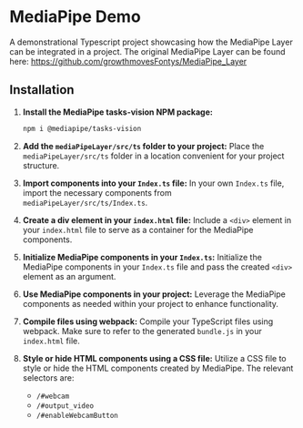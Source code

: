 # MediaPipe Demo

A demonstrational Typescript project showcasing how the MediaPipe Layer can be integrated in a project.
The original MediaPipe Layer can be found here: https://github.com/growthmovesFontys/MediaPipe_Layer

## Installation

1. **Install the MediaPipe tasks-vision NPM package:**
    ```bash
    npm i @mediapipe/tasks-vision
    ```

2. **Add the `mediaPipeLayer/src/ts` folder to your project:**
   Place the `mediaPipeLayer/src/ts` folder in a location convenient for your project structure.

3. **Import components into your `Index.ts` file:**
   In your own `Index.ts` file, import the necessary components from `mediaPipeLayer/src/ts/Index.ts`.

4. **Create a div element in your `index.html` file:**
   Include a `<div>` element in your `index.html` file to serve as a container for the MediaPipe components.

5. **Initialize MediaPipe components in your `Index.ts`:**
   Initialize the MediaPipe components in your `Index.ts` file and pass the created `<div>` element as an argument.

6. **Use MediaPipe components in your project:**
   Leverage the MediaPipe components as needed within your project to enhance functionality.

7. **Compile files using webpack:**
   Compile your TypeScript files using webpack. Make sure to refer to the generated `bundle.js` in your `index.html` file.

8. **Style or hide HTML components using a CSS file:**
   Utilize a CSS file to style or hide the HTML components created by MediaPipe. The relevant selectors are:
   - `/#webcam`
   - `/#output_video`
   - `/#enableWebcamButton`

